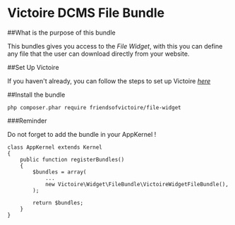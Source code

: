 Victoire DCMS File Bundle
============

##What is the purpose of this bundle

This bundles gives you access to the *File Widget*, with this you can define any file that the user can download directly from your website.

##Set Up Victoire

If you haven't already, you can follow the steps to set up Victoire *[here](https://github.com/Victoire/victoire/blob/master/setup.md)*

##Install the bundle

    php composer.phar require friendsofvictoire/file-widget

###Reminder

Do not forget to add the bundle in your AppKernel !

    class AppKernel extends Kernel
    {
        public function registerBundles()
        {
            $bundles = array(
                ...
                new Victoire\Widget\FileBundle\VictoireWidgetFileBundle(),
            );

            return $bundles;
        }
    }
